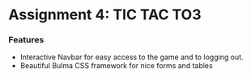 # Assignment 4: TIC TAC TO3

### Features

- Interactive Navbar for easy access to the game and to logging out.
- Beautiful Bulma CSS framework for nice forms and tables
